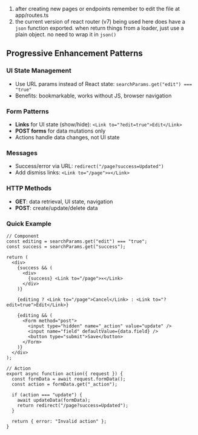 1. after creating new pages or endpoints remember to edit the file at app/routes.ts
2. the current version of react router (v7) being used here does have a `json` function exported. when return things from a loader, just use a plain object. no need to wrap it in `json()`

## Progressive Enhancement Patterns

### UI State Management

- Use URL params instead of React state: `searchParams.get("edit") === "true"`
- Benefits: bookmarkable, works without JS, browser navigation

### Form Patterns

- **Links** for UI state (show/hide): `<Link to="?edit=true">Edit</Link>`
- **POST forms** for data mutations only
- Actions handle data changes, not UI state

### Messages

- Success/error via URL: `redirect("/page?success=Updated")`
- Add dismiss links: `<Link to="/page">✕</Link>`

### HTTP Methods

- **GET**: data retrieval, UI state, navigation
- **POST**: create/update/delete data

### Quick Example

```tsx
// Component
const editing = searchParams.get("edit") === "true";
const success = searchParams.get("success");

return (
  <div>
    {success && (
      <div>
        {success} <Link to="/page">✕</Link>
      </div>
    )}

    {editing ? <Link to="/page">Cancel</Link> : <Link to="?edit=true">Edit</Link>}

    {editing && (
      <Form method="post">
        <input type="hidden" name="_action" value="update" />
        <input name="field" defaultValue={data.field} />
        <button type="submit">Save</button>
      </Form>
    )}
  </div>
);

// Action
export async function action({ request }) {
  const formData = await request.formData();
  const action = formData.get("_action");

  if (action === "update") {
    await updateData(formData);
    return redirect("/page?success=Updated");
  }

  return { error: "Invalid action" };
}
```
